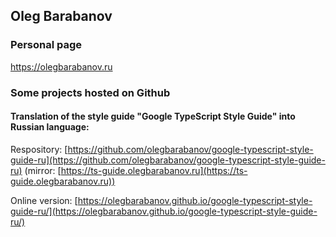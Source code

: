 ## Oleg Barabanov

### Personal page

https://olegbarabanov.ru

### Some projects hosted on Github

#### Translation of the style guide "Google TypeScript Style Guide" into Russian language:

Respository: [https://github.com/olegbarabanov/google-typescript-style-guide-ru](https://github.com/olegbarabanov/google-typescript-style-guide-ru) (mirror: [https://ts-guide.olegbarabanov.ru](https://ts-guide.olegbarabanov.ru))

Online version: [https://olegbarabanov.github.io/google-typescript-style-guide-ru/](https://olegbarabanov.github.io/google-typescript-style-guide-ru/)
